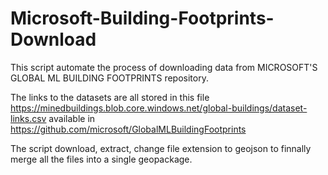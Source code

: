 # Microsoft-Building-Footprints-Download
This script automate the process of downloading data from MICROSOFT'S GLOBAL ML BUILDING FOOTPRINTS repository.

The links to the datasets are all stored in this file
https://minedbuildings.blob.core.windows.net/global-buildings/dataset-links.csv 
available in 
https://github.com/microsoft/GlobalMLBuildingFootprints 

The script download, extract, change file extension to geojson to finnally merge all the files into a single geopackage.
